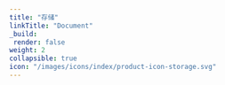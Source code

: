 ```yaml
---
title: "存储"
linkTitle: "Document"
_build:
 render: false 
weight: 2
collapsible: true
icon: "/images/icons/index/product-icon-storage.svg"
---
```


